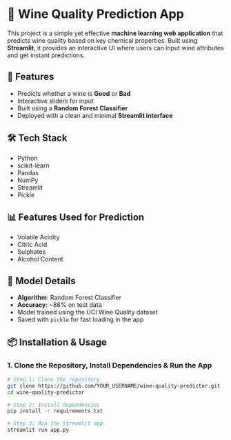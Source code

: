 # 🍷 Wine Quality Prediction App

This project is a simple yet effective **machine learning web application** that predicts wine quality based on key chemical properties. Built using **Streamlit**, it provides an interactive UI where users can input wine attributes and get instant predictions.

## 🚀 Features

- Predicts whether a wine is **Good** or **Bad**
- Interactive sliders for input
- Built using a **Random Forest Classifier**
- Deployed with a clean and minimal **Streamlit interface**

## 🛠️ Tech Stack

- Python
- scikit-learn
- Pandas
- NumPy
- Streamlit
- Pickle

## 📊 Features Used for Prediction

- Volatile Acidity  
- Citric Acid  
- Sulphates  
- Alcohol Content

## 🧠 Model Details

- **Algorithm**: Random Forest Classifier  
- **Accuracy**: ~86% on test data  
- Model trained using the UCI Wine Quality dataset  
- Saved with `pickle` for fast loading in the app


## 📦 Installation & Usage

### 1. Clone the Repository, Install Dependencies & Run the App
```bash
# Step 1: Clone the repository
git clone https://github.com/YOUR_USERNAME/wine-quality-predictor.git
cd wine-quality-predictor

# Step 2: Install dependencies
pip install -r requirements.txt

# Step 3: Run the Streamlit app
streamlit run app.py

